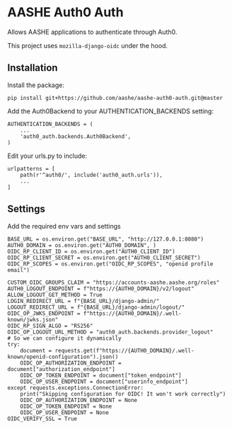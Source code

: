 # AASHE Auth0 Auth

Allows AASHE applications to authenticate through Auth0.

This project uses `mozilla-django-oidc` under the hood.

## Installation

Install the package:

```
pip install git+https://github.com/aashe/aashe-auth0-auth.git@master
```

Add the Auth0Backend to your AUTHENTICATION_BACKENDS setting:

```
AUTHENTICATION_BACKENDS = (
    ...
    'auth0_auth.backends.Auth0Backend',
)
```

Edit your urls.py to include:

```
urlpatterns = [
    path(r'^auth0/', include('auth0_auth.urls')),
    ...
]
```

## Settings

Add the required env vars and settings

```
BASE_URL = os.environ.get("BASE_URL", "http://127.0.0.1:8080")
AUTH0_DOMAIN = os.environ.get("AUTH0_DOMAIN", )
OIDC_RP_CLIENT_ID = os.environ.get("AUTH0_CLIENT_ID")
OIDC_RP_CLIENT_SECRET = os.environ.get("AUTH0_CLIENT_SECRET")
OIDC_RP_SCOPES = os.environ.get("OIDC_RP_SCOPES", "openid profile email")

CUSTOM_OIDC_GROUPS_CLAIM = "https://accounts-aashe.aashe.org/roles"
AUTH0_LOGOUT_ENDPOINT = f"https://{AUTH0_DOMAIN}/v2/logout"
ALLOW_LOGOUT_GET_METHOD = True
LOGIN_REDIRECT_URL = f"{BASE_URL}/django-admin/"
LOGOUT_REDIRECT_URL = f"{BASE_URL}/django-admin/logout/"
OIDC_OP_JWKS_ENDPOINT = f"https://{AUTH0_DOMAIN}/.well-known/jwks.json"
OIDC_RP_SIGN_ALGO = "RS256"
OIDC_OP_LOGOUT_URL_METHOD = "auth0_auth.backends.provider_logout"
# So we can configure it dynamically
try:
    document = requests.get(f"https://{AUTH0_DOMAIN}/.well-known/openid-configuration").json()
    OIDC_OP_AUTHORIZATION_ENDPOINT = document["authorization_endpoint"]
    OIDC_OP_TOKEN_ENDPOINT = document["token_endpoint"]
    OIDC_OP_USER_ENDPOINT = document["userinfo_endpoint"]
except requests.exceptions.ConnectionError:
    print("Skipping configuration for OIDC! It won't work correctly")
    OIDC_OP_AUTHORIZATION_ENDPOINT = None
    OIDC_OP_TOKEN_ENDPOINT = None
    OIDC_OP_USER_ENDPOINT = None
OIDC_VERIFY_SSL = True

```
